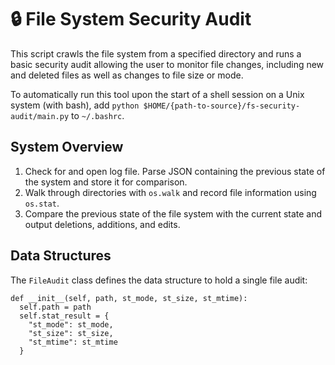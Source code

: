 # 🔒 File System Security Audit

This script crawls the file system from a specified directory and runs a basic security audit allowing the user to monitor file changes, including new and deleted files as well as changes to file size or mode.

To automatically run this tool upon the start of a shell session on a Unix system (with bash), add `python $HOME/{path-to-source}/fs-security-audit/main.py` to `~/.bashrc`.

## System Overview

1. Check for and open log file. Parse JSON containing the previous state of the system and store it for comparison.
2. Walk through directories with `os.walk` and record file information using `os.stat`.
3. Compare the previous state of the file system with the current state and output deletions, additions, and edits.

## Data Structures

The `FileAudit` class defines the data structure to hold a single file audit:
```
def __init__(self, path, st_mode, st_size, st_mtime):
  self.path = path
  self.stat_result = {
    "st_mode": st_mode,
    "st_size": st_size,
    "st_mtime": st_mtime
  }
```
